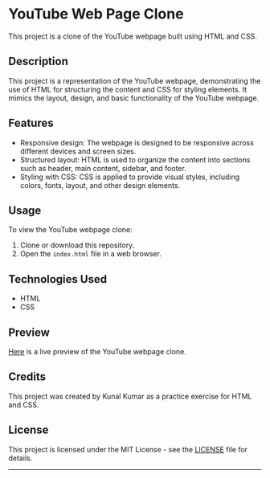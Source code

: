 

# YouTube Web Page Clone

This project is a clone of the YouTube webpage built using HTML and CSS.

## Description

This project is a representation of the YouTube webpage, demonstrating the use of HTML for structuring the content and CSS for styling elements. It mimics the layout, design, and basic functionality of the YouTube webpage.

## Features

- Responsive design: The webpage is designed to be responsive across different devices and screen sizes.
- Structured layout: HTML is used to organize the content into sections such as header, main content, sidebar, and footer.
- Styling with CSS: CSS is applied to provide visual styles, including colors, fonts, layout, and other design elements.

## Usage

To view the YouTube webpage clone:
1. Clone or download this repository.
2. Open the `index.html` file in a web browser.

## Technologies Used

- HTML
- CSS

## Preview

[Here](https://kunalkumar2511.github.io/youtube-clone-master/) is a live preview of the YouTube webpage clone.

## Credits

This project was created by Kunal Kumar as a practice exercise for HTML and CSS.

## License

This project is licensed under the MIT License - see the [LICENSE](LICENSE) file for details.

---

